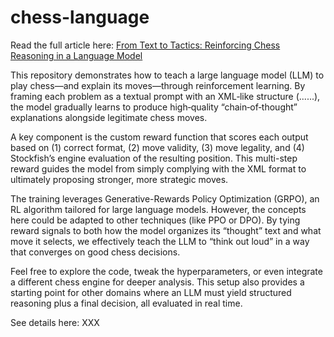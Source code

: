 # chess-language
Read the full article here: [From Text to Tactics: Reinforcing Chess Reasoning in a Language Model](https://www.linkedin.com/pulse/text-tactics-reinforcing-chess-reasoning-language-model-reza-bonyadi-s8eqf)

This repository demonstrates how to teach a large language model (LLM) to play chess—and explain its moves—through reinforcement learning. By framing each problem as a textual prompt with an XML‐like structure (<reasoning>...</reasoning><answer>...</answer>), the model gradually learns to produce high‐quality “chain‐of‐thought” explanations alongside legitimate chess moves.

A key component is the custom reward function that scores each output based on (1) correct format, (2) move validity, (3) move legality, and (4) Stockfish’s engine evaluation of the resulting position. This multi-step reward guides the model from simply complying with the XML format to ultimately proposing stronger, more strategic moves.

The training leverages Generative-Rewards Policy Optimization (GRPO), an RL algorithm tailored for large language models. However, the concepts here could be adapted to other techniques (like PPO or DPO). By tying reward signals to both how the model organizes its “thought” text and what move it selects, we effectively teach the LLM to “think out loud” in a way that converges on good chess decisions.

Feel free to explore the code, tweak the hyperparameters, or even integrate a different chess engine for deeper analysis. This setup also provides a starting point for other domains where an LLM must yield structured reasoning plus a final decision, all evaluated in real time.

See details here: XXX
